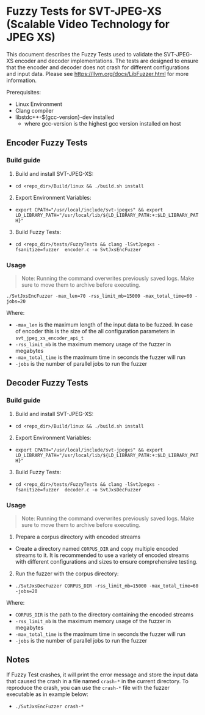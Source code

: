 # Fuzzy Tests for SVT-JPEG-XS (Scalable Video Technology for JPEG XS)

This document describes the Fuzzy Tests used to validate the SVT-JPEG-XS encoder and decoder implementations.
The tests are designed to ensure that the encoder and decoder does not crash for different configurations and input data.
Please see https://llvm.org/docs/LibFuzzer.html for more information.

Prerequisites:
- Linux Environment
- Clang compiler
- libstdc++-${gcc-version}-dev installed
   - where gcc-version is the highest gcc version installed on host

## Encoder Fuzzy Tests

### Build guide
1. Build and install SVT-JPEG-XS:
 - `cd <repo_dir>/Build/linux && ./build.sh install`
2. Export Environment Variables:
 - `export CPATH="/usr/local/include/svt-jpegxs" && export LD_LIBRARY_PATH="/usr/local/lib/${LD_LIBRARY_PATH:+:$LD_LIBRARY_PATH}"`
3. Build Fuzzy Tests:
 - `cd <repo_dir>/tests/FuzzyTests && clang -lSvtJpegxs -fsanitize=fuzzer  encoder.c -o SvtJxsEncFuzzer`

### Usage
> Note: Running the command overwrites previously saved logs. Make sure to move them to archive before executing.

`./SvtJxsEncFuzzer -max_len=70 -rss_limit_mb=15000 -max_total_time=60 -jobs=20`

Where:
 - `-max_len` is the maximum length of the input data to be fuzzed. In case of encoder this is the size of the all configuration parameters in `svt_jpeg_xs_encoder_api_t`
 - `-rss_limit_mb` is the maximum memory usage of the fuzzer in megabytes
 - `-max_total_time` is the maximum time in seconds the fuzzer will run
 - `-jobs` is the number of parallel jobs to run the fuzzer


## Decoder Fuzzy Tests

### Build guide
1. Build and install SVT-JPEG-XS:
 - `cd <repo_dir>/Build/linux && ./build.sh install`
2. Export Environment Variables:
 - `export CPATH="/usr/local/include/svt-jpegxs" && export LD_LIBRARY_PATH="/usr/local/lib/${LD_LIBRARY_PATH:+:$LD_LIBRARY_PATH}"`
3. Build Fuzzy Tests:
 - `cd <repo_dir>/tests/FuzzyTests && clang -lSvtJpegxs -fsanitize=fuzzer  decoder.c -o SvtJxsDecFuzzer`

### Usage
> Note: Running the command overwrites previously saved logs. Make sure to move them to archive before executing.

1. Prepare a corpus directory with encoded streams
 - Create a directory named `CORPUS_DIR` and copy multiple encoded streams to it. It is recommended to use a variety of encoded streams with different configurations and sizes to ensure comprehensive testing.
2. Run the fuzzer with the corpus directory:
 - `./SvtJxsDecFuzzer CORPUS_DIR -rss_limit_mb=15000 -max_total_time=60 -jobs=20`

Where:
- `CORPUS_DIR` is the path to the directory containing the encoded streams
 - `-rss_limit_mb` is the maximum memory usage of the fuzzer in megabytes
 - `-max_total_time` is the maximum time in seconds the fuzzer will run
 - `-jobs` is the number of parallel jobs to run the fuzzer


## Notes
If Fuzzy Test crashes, it will print the error message and store the input data that caused the crash in a file named `crash-*` in the current directory.
To reproduce the crash, you can use the `crash-*` file with the fuzzer executable as in example below:
 - `./SvtJxsEncFuzzer crash-*`
